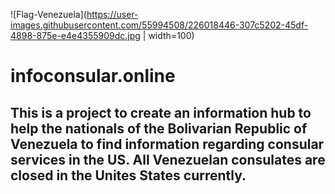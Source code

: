 ![Flag-Venezuela](https://user-images.githubusercontent.com/55994508/226018446-307c5202-45df-4898-875e-e4e4355909dc.jpg | width=100)

# infoconsular.online

## This is a project to create an information hub to help the nationals of the Bolivarian Republic of Venezuela to find information regarding consular services in the US. All Venezuelan consulates are closed in the Unites States currently.
